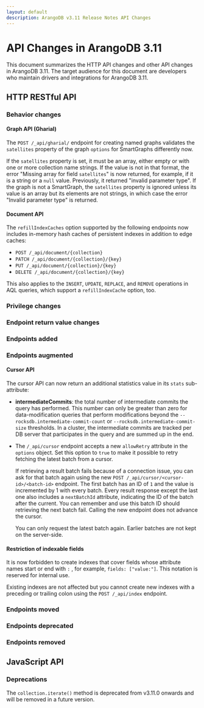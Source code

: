 ```yaml
---
layout: default
description: ArangoDB v3.11 Release Notes API Changes
---
```

API Changes in ArangoDB 3.11
============================

This document summarizes the HTTP API changes and other API changes in ArangoDB 3.11.
The target audience for this document are developers who maintain drivers and
integrations for ArangoDB 3.11.

## HTTP RESTful API

### Behavior changes

#### Graph API (Gharial)

The `POST /_api/gharial/` endpoint for creating named graphs validates the
`satellites` property of the graph `options` for SmartGraphs differently now.

If the `satellites` property is set, it must be an array, either empty or with
one or more collection name strings. If the value is not in that format, the
error "Missing array for field `satellites`" is now returned, for example, if
it is a string or a `null` value. Previously, it returned "invalid parameter type".
If the graph is not a SmartGraph, the `satellites` property is ignored unless its
value is an array but its elements are not strings, in which case the error 
"Invalid parameter type" is returned.

#### Document API

The `refillIndexCaches` option supported by the following endpoints now includes
in-memory hash caches of persistent indexes in addition to edge caches:

- `POST /_api/document/{collection}`
- `PATCH /_api/document/{collection}/{key}`
- `PUT /_api/document/{collection}/{key}`
- `DELETE /_api/document/{collection}/{key}`

This also applies to the `INSERT`, `UPDATE`, `REPLACE`, and `REMOVE` operations
in AQL queries, which support a `refillIndexCache` option, too.

### Privilege changes



### Endpoint return value changes



### Endpoints added



### Endpoints augmented

#### Cursor API

The cursor API can now return an additional statistics value in its `stats` sub-attribute:

- **intermediateCommits**: the total number of intermediate commits the query has performed. 
  This number can only be greater than zero for data-modification queries that perform modifications 
  beyond the `--rocksdb.intermediate-commit-count` or `--rocksdb.intermediate-commit-size` thresholds.
  In a cluster, the intermediate commits are tracked per DB server that participates in the query
  and are summed up in the end.

- The `/_api/cursor` endpoint accepts a new `allowRetry` attribute in the
  `options` object. Set this option to `true` to make it possible to retry
  fetching the latest batch from a cursor.

  If retrieving a result batch fails because of a connection issue, you can ask
  for that batch again using the new `POST /_api/cursor/<cursor-id>/<batch-id>`
  endpoint. The first batch has an ID of `1` and the value is incremented by 1
  with every batch. Every result response except the last one also includes a
  `nextBatchId` attribute, indicating the ID of the batch after the current.
  You can remember and use this batch ID should retrieving the next batch fail.
  Calling the new endpoint does not advance the cursor.

  You can only request the latest batch again. Earlier batches are not kept on
  the server-side.

#### Restriction of indexable fields

It is now forbidden to create indexes that cover fields whose attribute names
start or end with `:` , for example, `fields: ["value:"]`. This notation is
reserved for internal use.

Existing indexes are not affected but you cannot create new indexes with a
preceding or trailing colon using the `POST /_api/index` endpoint.

### Endpoints moved



### Endpoints deprecated



### Endpoints removed



## JavaScript API

### Deprecations

The `collection.iterate()` method is deprecated from v3.11.0 onwards and will be
removed in a future version.
